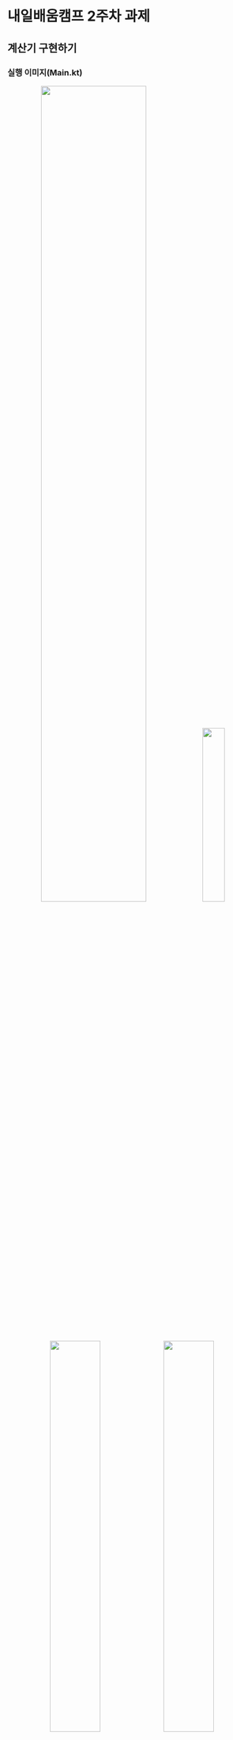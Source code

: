 # 내일배움캠프 2주차 과제
## 계산기 구현하기

### 실행 이미지(Main.kt)

<p align="center" width="100%">
    <image src = "https://github.com/winteryy/nbc_calculator/blob/develop/screenshots/exc1.png" width="65%" >
    <image src = "https://github.com/winteryy/nbc_calculator/blob/develop/screenshots/exc2.png" width="30%" >
    <image src = "https://github.com/winteryy/nbc_calculator/blob/develop/screenshots/exc3.png" width="45%" >
    <image src = "https://github.com/winteryy/nbc_calculator/blob/develop/screenshots/exc4.png" width="45%" >
</p>

### 요구사항
- [x] +, -, *, /, % 연산 구현
- [x] 반복문 통한 무한 계산 
- [x] 연산 클래스들은 따로 생성해서 단일 책임 원칙 적용 
- [x] `AbstractOperation` 추상 클래스를 상속 받아 연산 클래스들 구현
- [x] 3개 이상의 수 연산(우선순위 반영)
- [x] 괄호 연산  
  

### What to
- 콘솔 창에서 입출력을 통해 계산 기능을 이용 가능
- 숫자, 연산자, 커맨드들 중 하나를 선택해 입력
    - 입력 가능 숫자: `BigDecimal` 범위 내 실수
    - 입력 가능 연산자: +, -, *, /, %, (, ), =
    - 입력 가능 커맨드: clear (현재 식 초기화), exit (계산기 종료)
- 연산자 중 '='를 입력해 연산 결과를 확인할 수 있음

### How to
- 부동 소수점 오차 제거 및 더 넓은 범위의 수 연산을 안정적으로 하기 위해 `BigDecimal`을 사용
- `Calculator` 클래스는 싱글톤 패턴으로 구현 시도
- 괄호를 비롯한 연산자들의 우선순위를 적용하고, 3개 이상의 수에 대한 연산을 위해 후위표기식으로 변환 후 연산